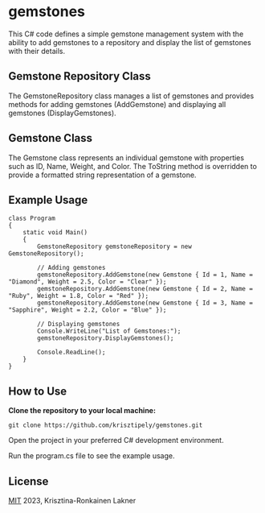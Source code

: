 # gemstones
This C# code defines a simple gemstone management system with the ability to add gemstones to a repository and display the list of gemstones with their details.

## Gemstone Repository Class
The GemstoneRepository class manages a list of gemstones and provides methods for adding gemstones (AddGemstone) and displaying all gemstones (DisplayGemstones).

## Gemstone Class
The Gemstone class represents an individual gemstone with properties such as ID, Name, Weight, and Color. The ToString method is overridden to provide a formatted string representation of a gemstone.

## Example Usage
```
class Program
{
    static void Main()
    {
        GemstoneRepository gemstoneRepository = new GemstoneRepository();

        // Adding gemstones
        gemstoneRepository.AddGemstone(new Gemstone { Id = 1, Name = "Diamond", Weight = 2.5, Color = "Clear" });
        gemstoneRepository.AddGemstone(new Gemstone { Id = 2, Name = "Ruby", Weight = 1.8, Color = "Red" });
        gemstoneRepository.AddGemstone(new Gemstone { Id = 3, Name = "Sapphire", Weight = 2.2, Color = "Blue" });

        // Displaying gemstones
        Console.WriteLine("List of Gemstones:");
        gemstoneRepository.DisplayGemstones();

        Console.ReadLine();
    }
}
```
## How to Use

**Clone the repository to your local machine:**
```
git clone https://github.com/krisztipely/gemstones.git
```
Open the project in your preferred C# development environment.

Run the program.cs file to see the example usage.

## License
[MIT](https://github.com/krisztipely/gemstones/blob/master/LICENSE) 2023, Krisztina-Ronkainen Lakner
